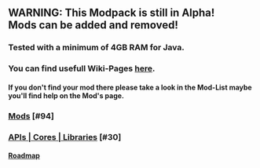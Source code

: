 ## WARNING: This Modpack is still in Alpha!<br/>Mods can be added and removed!

### Tested with a minimum of 4GB RAM for Java.

### You can find usefull Wiki-Pages [here](https://github.com/Motzkiste/Ampi-lution/wiki/home).
#### If you don't find your mod there please take a look in the Mod-List maybe you'll find help on the Mod's page.

### [Mods](https://github.com/Motzkiste/Ampi-lution/wiki/Mods-%5B%2394%5D) [#94]

### [APIs | Cores | Libraries](https://github.com/Motzkiste/Ampi-lution/wiki/APIs-%7C-Cores-%7C-Libraries-%5B%2330%5D) [#30]

#### [Roadmap](https://app.gitkraken.com/glo/board/XUXw-xH8MQAPlaUT)
